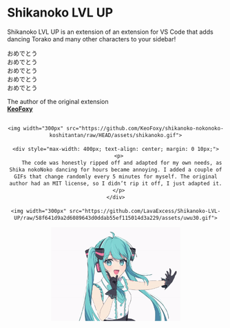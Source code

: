 # Shikanoko LVL UP

Shikanoko LVL UP is an extension of an extension for VS Code that adds dancing Torako and many other characters to your sidebar!

おめでとう  
おめでとう  
おめでとう  
おめでとう  
おめでとう  

The author of the original extension  
[**KeoFoxy**](https://github.com/KeoFoxy)

<div align="center">

  <div align="center" style="display: flex; justify-content: space-evenly; align-items: center; width: 100%;">

    <img width="300px" src="https://github.com/KeoFoxy/shikanoko-nokonoko-koshitantan/raw/HEAD/assets/shikanoko.gif">
  
    <div style="max-width: 400px; text-align: center; margin: 0 10px;">
      <p>
        The code was honestly ripped off and adapted for my own needs, as Shika nokoNoko dancing for hours became annoying. I added a couple of GIFs that change randomly every 5 minutes for myself. The original author had an MIT license, so I didn’t rip it off, I just adapted it.
      </p>
    </div>
  
    <img width="300px" src="https://github.com/LavaExcess/Shikanoko-LVL-UP/raw/58f641d9a2d6089643d0ddab55ef115014d3a229/assets/uwu30.gif">

  </div>

  <div align="center">
    <img width="300px" src="https://github.com/LavaExcess/Shikanoko-LVL-UP/raw/58f641d9a2d6089643d0ddab55ef115014d3a229/assets/uwu12.gif">
  </div>

</div>
